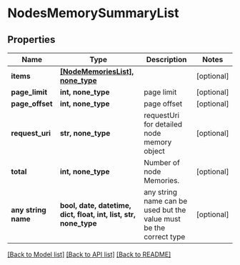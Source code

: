# NodesMemorySummaryList


## Properties
Name | Type | Description | Notes
------------ | ------------- | ------------- | -------------
**items** | [**[NodeMemoriesList], none_type**](NodeMemoriesList.md) |  | [optional] 
**page_limit** | **int, none_type** | page limit | [optional] 
**page_offset** | **int, none_type** | page offset | [optional] 
**request_uri** | **str, none_type** | requestUri for detailed node memory object | [optional] 
**total** | **int, none_type** | Number of node Memories. | [optional] 
**any string name** | **bool, date, datetime, dict, float, int, list, str, none_type** | any string name can be used but the value must be the correct type | [optional]

[[Back to Model list]](../README.md#documentation-for-models) [[Back to API list]](../README.md#documentation-for-api-endpoints) [[Back to README]](../README.md)


